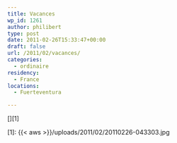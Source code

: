 ```yaml
---
title: Vacances
wp_id: 1261
author: philibert
type: post
date: 2011-02-26T15:33:47+00:00
draft: false
url: /2011/02/vacances/
categories:
  - ordinaire
residency:
  - France
locations:
  - Fuerteventura

---
```

[<img src="{{< aws >}}/uploads/2011/02/20110226-043303.jpg" alt="" class="alignnone size-full" />][1]

 [1]: {{< aws >}}/uploads/2011/02/20110226-043303.jpg
